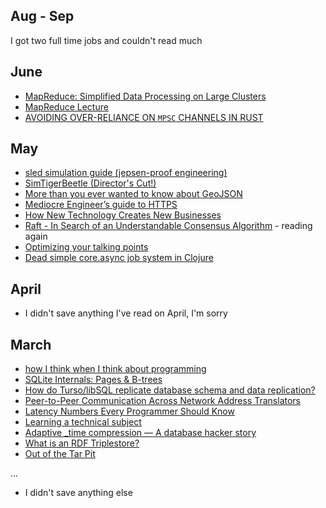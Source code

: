 ## Aug - Sep

I got two full time jobs and couldn't read much

## June

- [MapReduce: Simplified Data Processing on Large Clusters](http://nil.lcs.mit.edu/6.824/2020/papers/mapreduce.pdf)
- [MapReduce Lecture](https://youtu.be/cQP8WApzIQQ)
- [AVOIDING OVER-RELIANCE ON `MPSC` CHANNELS IN RUST](https://blog.digital-horror.com/blog/how-to-avoid-over-reliance-on-mpsc/)

## May

- [sled simulation guide (jepsen-proof engineering)](https://sled.rs/simulation.html)
- [SimTigerBeetle (Director's Cut!)](https://www.youtube.com/watch?v=Vch4BWUVzMM)
- [More than you ever wanted to know about GeoJSON](https://macwright.com/2015/03/23/geojson-second-bite)
- [Mediocre Engineer’s guide to HTTPS](https://devonperoutky.super.site/blog-posts/mediocre-engineers-guide-to-https)
- [How New Technology Creates New Businesses](https://www.youtube.com/watch?v=KxjPgGLVJSg)
- [Raft - In Search of an Understandable Consensus Algorithm](https://raft.github.io/raft.pdf) - reading again
- [Optimizing your talking points](https://rachelbythebay.com/w/2018/04/28/meta/)
- [Dead simple core.async job system in Clojure](https://blog.janetacarr.com/creating-a-dead-simple-asynchronous-job-system-in-clojure/)

## April

- I didn't save anything I've read on April, I'm sorry

## March

- [how I think when I think about programming](https://www.alicemaz.com/writing/program.html)
- [SQLite Internals: Pages & B-trees](https://fly.io/blog/sqlite-internals-btree/)
- [How do Turso/libSQL replicate database schema and data replication?](https://twitter.com/penberg/status/1766031437919138218)
- [Peer-to-Peer Communication Across Network Address Translators](https://bford.info/pub/net/p2pnat/)
- [Latency Numbers Every Programmer Should Know](https://samwho.dev/numbers/)
- [Learning a technical subject](https://muratbuffalo.blogspot.com/2021/12/learning-technical-subject.html)
- [Adaptive _time compression — A database hacker story](https://axiom.co/blog/a-database-hacker-story)
- [What is an RDF Triplestore?](https://www.ontotext.com/knowledgehub/fundamentals/what-is-rdf-triplestore/)
- [Out of the Tar Pit](https://curtclifton.net/papers/MoseleyMarks06a.pdf)

...

- I didn't save anything else
